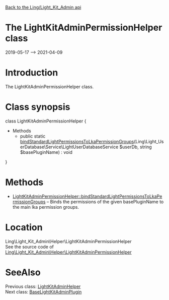 [Back to the Ling/Light_Kit_Admin api](https://github.com/lingtalfi/Light_Kit_Admin/blob/master/doc/api/Ling/Light_Kit_Admin.md)



The LightKitAdminPermissionHelper class
================
2019-05-17 --> 2021-04-09






Introduction
============

The LightKitAdminPermissionHelper class.



Class synopsis
==============


class <span class="pl-k">LightKitAdminPermissionHelper</span>  {

- Methods
    - public static [bindStandardLightPermissionsToLkaPermissionGroups](https://github.com/lingtalfi/Light_Kit_Admin/blob/master/doc/api/Ling/Light_Kit_Admin/Helper/LightKitAdminPermissionHelper/bindStandardLightPermissionsToLkaPermissionGroups.md)(Ling\Light_UserDatabase\Service\LightUserDatabaseService $userDb, string $basePluginName) : void

}






Methods
==============

- [LightKitAdminPermissionHelper::bindStandardLightPermissionsToLkaPermissionGroups](https://github.com/lingtalfi/Light_Kit_Admin/blob/master/doc/api/Ling/Light_Kit_Admin/Helper/LightKitAdminPermissionHelper/bindStandardLightPermissionsToLkaPermissionGroups.md) &ndash; Binds the permissions of the given basePluginName to the main lka permission groups.





Location
=============
Ling\Light_Kit_Admin\Helper\LightKitAdminPermissionHelper<br>
See the source code of [Ling\Light_Kit_Admin\Helper\LightKitAdminPermissionHelper](https://github.com/lingtalfi/Light_Kit_Admin/blob/master/Helper/LightKitAdminPermissionHelper.php)



SeeAlso
==============
Previous class: [LightKitAdminHelper](https://github.com/lingtalfi/Light_Kit_Admin/blob/master/doc/api/Ling/Light_Kit_Admin/Helper/LightKitAdminHelper.md)<br>Next class: [BaseLightKitAdminPlugin](https://github.com/lingtalfi/Light_Kit_Admin/blob/master/doc/api/Ling/Light_Kit_Admin/LightKitAdminPlugin/BaseLightKitAdminPlugin.md)<br>
